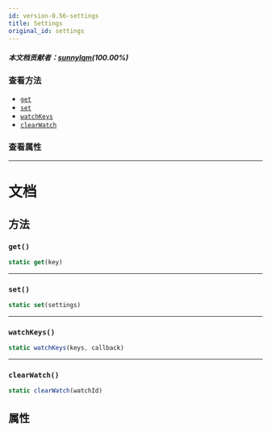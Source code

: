 ```yaml
---
id: version-0.56-settings
title: Settings
original_id: settings
---
```

##### 本文档贡献者：[sunnylqm](https://github.com/search?q=sunnylqm%40qq.com+in%3Aemail&type=Users)(100.00%)

### 查看方法

* [`get`](settings.md#get)
* [`set`](settings.md#set)
* [`watchKeys`](settings.md#watchkeys)
* [`clearWatch`](settings.md#clearwatch)

### 查看属性

---

# 文档

## 方法

### `get()`

```javascript
static get(key)
```

---

### `set()`

```javascript
static set(settings)
```

---

### `watchKeys()`

```javascript
static watchKeys(keys, callback)
```

---

### `clearWatch()`

```javascript
static clearWatch(watchId)
```

## 属性

